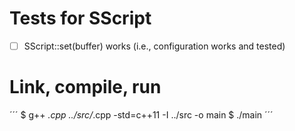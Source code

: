 # Tests for SScript

* [ ] SScript::set(buffer) works (i.e., configuration works and tested)


# Link, compile, run
´´´
$ g++ *.cpp ../src/*.cpp -std=c++11 -I ../src -o main
$ ./main
´´´
